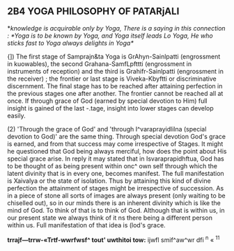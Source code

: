 ## **2B4 YOGA PHILOSOPHY OF PATARjALI**

**knowledge is acquirable only by Yoga, There is a saying in this connection : \*Yoga is to be known by Yoga, and Yoga itself leads Lo Yoga, He who sticks fast to Yoga always delights in Yoga\**

{]) The first stage of Samprajn&ta Yoga is GrAhyn-Sainlpatti (engrossment in kuowables), the second Grahana-SamfLpfttti (engrossment in instruments of reception) and the third is Grahifr-Sainlpatti (engrossment in the receiver) ; the frontier or last stage is Viveka-Kbyftti or discriminative discernment. The final stage has to be reached after attaining perfection in the previous stages one after another. The frontier cannot be reached all at once. If through grace of God (earned by special devotion to Him) full insight is gained of the last -.tage, insight into lower stages can develop easily.

(2) 'Through the grace of God' and 'through I^varaprayidlilna (special devotion to God)' are the same thing. Through special devotion God's grace is earned, and from that success may come irrespective of Stages. It might he questioned that God being always merciful, how does the point about His special grace arise. In reply it may stated that in Isvaraprapidhftua, God has to be thought of as being present within onc^ own self through which the latent divinity that is in every one, becomes manifest. The full manifestation is Xaivalya or the state of isolation. Thus by attaining this kind of divine perfection the attainment of stages might be irrespective of succession. As in a piece of stone all sorts of images are always present (only waiting to be chiselled out), so in our minds there is an inherent divinity which is like the mind of God. To think of that is to think of God. Although that is within us, in our present state we always think of it ns there being a different person within us. Full manifestation of that idea is (lod's grace.

**trrajf—trrw-«Trtf-wwrfwsf^ tout' uwthitoi tow:** ijwfl smif^aw^wr dfi <sup>n</sup> « <sup>11</sup>